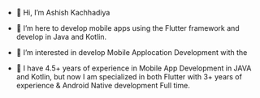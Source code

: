 - 👋 Hi, I’m Ashish Kachhadiya 
- 🌱 I’m here to develop mobile apps using the Flutter framework and develop in Java and Kotlin.

- 👀 I’m interested in develop Mobile Applocation Development with the 

- 💞️ I have 4.5+ years of experience in Mobile App Development in JAVA and Kotlin, but now I am specialized in both Flutter with 3+ years of experience & Android Native development Full time.


<!---
ashish-kachhadiya/ashish-kachhadiya is a ✨ special ✨ repository because its `README.md` (this file) appears on your GitHub profile.
You can click the Preview link to take a look at your changes.
--->
